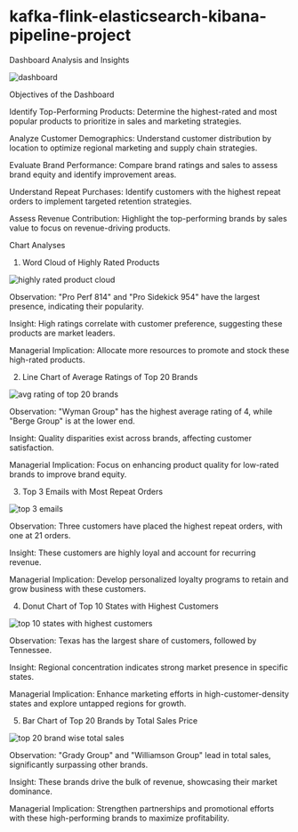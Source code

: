 # kafka-flink-elasticsearch-kibana-pipeline-project
Dashboard Analysis and Insights

![dashboard](https://github.com/user-attachments/assets/3926d8f8-388a-4d97-9a3c-e589cff2a057)


Objectives of the Dashboard

Identify Top-Performing Products: Determine the highest-rated and most popular products to prioritize in sales and marketing strategies.

Analyze Customer Demographics: Understand customer distribution by location to optimize regional marketing and supply chain strategies.

Evaluate Brand Performance: Compare brand ratings and sales to assess brand equity and identify improvement areas.

Understand Repeat Purchases: Identify customers with the highest repeat orders to implement targeted retention strategies.

Assess Revenue Contribution: Highlight the top-performing brands by sales value to focus on revenue-driving products.

Chart Analyses

1. Word Cloud of Highly Rated Products

![highly rated product cloud](https://github.com/user-attachments/assets/0b0d4f37-0a38-49f5-9cdb-7611b66e9f8a)


Observation: "Pro Perf 814" and "Pro Sidekick 954" have the largest presence, indicating their popularity.

Insight: High ratings correlate with customer preference, suggesting these products are market leaders.

Managerial Implication: Allocate more resources to promote and stock these high-rated products.

2. Line Chart of Average Ratings of Top 20 Brands

![avg rating of top 20 brands](https://github.com/user-attachments/assets/6f7340ee-2585-4074-b677-8186778921aa)


Observation: "Wyman Group" has the highest average rating of 4, while "Berge Group" is at the lower end.

Insight: Quality disparities exist across brands, affecting customer satisfaction.

Managerial Implication: Focus on enhancing product quality for low-rated brands to improve brand equity.

3. Top 3 Emails with Most Repeat Orders

![top 3 emails](https://github.com/user-attachments/assets/15fe1e24-2891-4ce1-8527-ca5886a5786b)


Observation: Three customers have placed the highest repeat orders, with one at 21 orders.

Insight: These customers are highly loyal and account for recurring revenue.

Managerial Implication: Develop personalized loyalty programs to retain and grow business with these customers.

4. Donut Chart of Top 10 States with Highest Customers

![top 10 states with highest customers](https://github.com/user-attachments/assets/398f49b2-2227-4e74-a3c4-9c3c5c14bb7a)


Observation: Texas has the largest share of customers, followed by Tennessee.

Insight: Regional concentration indicates strong market presence in specific states.

Managerial Implication: Enhance marketing efforts in high-customer-density states and explore untapped regions for growth.

5. Bar Chart of Top 20 Brands by Total Sales Price

![top 20 brand wise total sales](https://github.com/user-attachments/assets/e4003f37-0664-4d2c-95cd-8062aa03ce99)

Observation: "Grady Group" and "Williamson Group" lead in total sales, significantly surpassing other brands.

Insight: These brands drive the bulk of revenue, showcasing their market dominance.

Managerial Implication: Strengthen partnerships and promotional efforts with these high-performing brands to maximize profitability.
